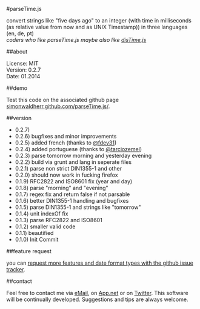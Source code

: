 #parseTime.js

convert strings like "five days ago" to an integer (with time in milliseconds (as relative value from now and as UNIX Timestamp)) in three languages (en, de, pt)  
*coders who like parseTime.js maybe also like [disTime.js](https://github.com/SimonWaldherr/disTime.js)*  

##about

License:   MIT  
Version: 0.2.7  
Date:  01.2014  

##demo

Test this code on the associated github page [simonwaldherr.github.com/parseTime.js/](http://simonwaldherr.github.com/parseTime.js/).  

##version

* 0.2.7) 
* 0.2.6) bugfixes and minor improvements
* 0.2.5) added french (thanks to [@fdev31](https://github.com/fdev31))
* 0.2.4) added portuguese (thanks to [@tarciozemel](https://github.com/tarciozemel))
* 0.2.3) parse tomorrow morning and yesterday evening
* 0.2.2) build via grunt and lang in seperate files
* 0.2.1) parse non strict DIN1355-1 and other
* 0.2.0) should now work in fucking firefox
* 0.1.9) RFC2822 and ISO8601 fix (year and day)
* 0.1.8) parse "morning" and "evening"
* 0.1.7) regex fix and return false if not parsable
* 0.1.6) better DIN1355-1 handling and bugfixes
* 0.1.5) parse DIN1355-1 and strings like "tomorrow"
* 0.1.4) unit indexOf fix
* 0.1.3) parse RFC2822 and ISO8601
* 0.1.2) smaller valid code
* 0.1.1) beautified
* 0.1.0) Init Commit

##feature request

you can [request more features and date format types with the github issue tracker](https://github.com/SimonWaldherr/parseTime.js/issues).  

##contact

Feel free to contact me via [eMail](mailto:contact@simonwaldherr.de), on [App.net](https://alpha.app.net/simonwaldherr) or on [Twitter](http://twitter.com/simonwaldherr). This software will be continually developed. Suggestions and tips are always welcome.  

